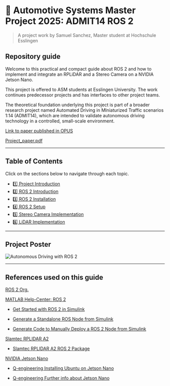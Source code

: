 
# 🤖 Automotive Systems Master Project 2025: ADMIT14 ROS 2 
> A project work by Samuel Sanchez, Master student at Hochschule Esslingen
##  Repository guide

Welcome to this practical and compact guide about ROS 2 and how to implement and integrate an RPLiDAR and a Stereo Camera on a NVIDIA Jetson Nano. 

This project is offered to ASM students at Esslingen University. The work continues predecessor projects and has interfaces to other project teams. 

The theoretical foundation underlying this project is part of a broader research project named Automated Driving in MIniaturized Traffic scenarios 1:14 (ADMIT14), which are intended to validate autonomous driving technology in a controlled, small-scale environment.

[Link to paper published in OPUS]()

[Project_paper.pdf](https://github.com/user-attachments/files/20541210/Project_paper.pdf)


---

## Table of Contents

Click on the sections below to navigate through each topic.

- [1️⃣ Project Introduction](01_intro.md)
- [2️⃣ ROS 2 Introduction](02_ros2_intro.md)
- [3️⃣ ROS 2 Installation](03_ros2_install.md)
- [4️⃣ ROS 2 Setup](04_ros2_setup.md)
- [5️⃣ Stereo Camera Implementation](05_stereo_cam.md)
- [6️⃣ LiDAR Implementation](06_lidar.md)

---

## Project Poster

![Autonomous Driving with ROS 2](https://github.com/user-attachments/assets/b73ee6c0-7d5c-4429-b613-5cc21ab9a0dd)

---


## References used on this guide

[ROS 2 Org.](https://docs.ros.org/en)

[MATLAB Help-Center: ROS 2](https://de.mathworks.com/help/ros/ug/get-started-with-ros-2.html)

- [Get Started with ROS 2 in Simulink](https://de.mathworks.com/help/ros/ug/get-started-with-ros-2-in-simulink.html)

- [Generate a Standalone ROS Node from Simulink](https://de.mathworks.com/help/ros/ug/generate-a-standalone-ros-node-from-simulink.html)

- [Generate Code to Manually Deploy a ROS 2 Node from Simulink](https://de.mathworks.com/help/ros/ug/generate-code-to-manually-deploy-ros-2-node.html)

[Slamtec RPLIDAR A2](https://www.slamtec.com/en/Support#rplidar-a-series)

- [Slamtec RPLIDAR A2 ROS 2 Package](https://github.com/Slamtec/rplidar_ros/tree/ros2)

[NVIDIA Jetson Nano](https://developer.nvidia.com/embedded/learn/get-started-jetson-nano-devkit)

- [Q-engineering Installing Ubuntu on Jetson Nano](https://qengineering.eu/install-ubuntu-20.04-on-jetson-nano.html) 

- [Q-engineering Further info about Jetson Nano](https://github.com/Qengineering/Jetson-Nano-Ubuntu-20-image?tab=readme-ov-file#installation)
